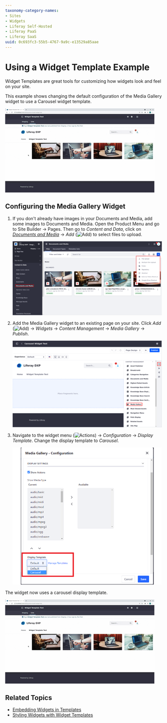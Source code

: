 ```yaml
---
taxonomy-category-names:
- Sites
- Widgets
- Liferay Self-Hosted
- Liferay PaaS
- Liferay SaaS
uuid: 0c693fc3-55b5-4767-9a9c-e13529a85aae
---
```

# Using a Widget Template Example

Widget Templates are great tools for customizing how widgets look and feel on your site.

This example shows changing the default configuration of the Media Gallery widget to use a Carousel widget template.

![Add images to the Media Gallery widget to customize your Liferay experience.](./using-a-widget-template-example/images/04.gif)

## Configuring the Media Gallery Widget

1. If you don't already have images in your Documents and Media, add some images to Documents and Media. Open the Product Menu and go to Site Builder &rarr; Pages. Then go to *Content and Data*, click on [*Documents and Media*](../../../../../content-authoring-and-management/documents-and-media/uploading-and-managing/uploading-files.md) &rarr; *Add* (![Add](../../../../../images/icon-add.png)) to select files to upload.

    ![Select the files to display in documents and media.](./using-a-widget-template-example/images/01.png)

1. Add the Media Gallery widget to an existing page on your site. Click *Add* (![Add](../../../../../images/icon-plus.png)) &rarr; *Widgets* &rarr; *Content Management* &rarr; *Media Gallery* &rarr; *Publish*.

    ![Go to Content and Management in the Widgets section to add the Media Gallery.](./using-a-widget-template-example/images/02.png)

1. Navigate to the widget menu (![Actions](../../../../../images/icon-actions.png)) &rarr; *Configuration* &rarr; *Display Template*. Change the display template to *Carousel*.

    ![The Media Gallery configuration screen.](./using-a-widget-template-example/images/03.png)

  The widget now uses a carousel display template.

![The Media Gallery configuration screen shows changing templates.](./using-a-widget-template-example/images/04.gif)

## Related Topics

- [Embedding Widgets in Templates](../../../../../content-authoring-and-management/web-content/web-content-templates/embedding-widgets-in-templates.md)
- [Styling Widgets with Widget Templates](../../../../../site-building/displaying-content/additional-content-display-options/styling-widgets-with-widget-templates.md)
